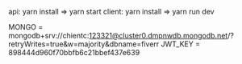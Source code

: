 api: yarn install => yarn start
client: yarn install => yarn run dev

MONGO = mongodb+srv://chientc:123321@cluster0.dmpnwdb.mongodb.net/?retryWrites=true&w=majority&dbname=fiverr
JWT_KEY = 898444d960f70bbfb6c21bbef437e639
